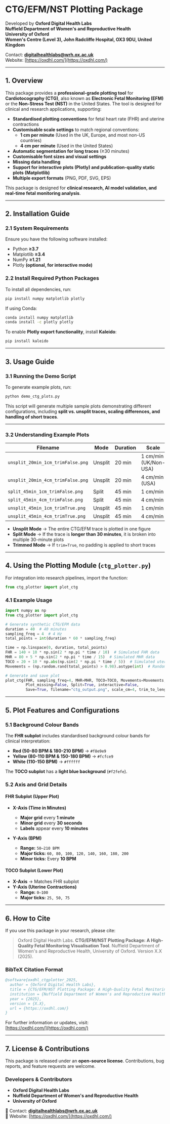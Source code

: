 # **CTG/EFM/NST Plotting Package**  

Developed by **Oxford Digital Health Labs**  
**Nuffield Department of Women's and Reproductive Health**  
**University of Oxford**  
**Women's Centre (Level 3), John Radcliffe Hospital, OX3 9DU, United Kingdom**  

Contact: **digitalhealthlabs@wrh.ox.ac.uk**  
Website: [https://oxdhl.com/](https://oxdhl.com/)  

---

## **1. Overview**  

This package provides a **professional-grade plotting tool** for **Cardiotocography (CTG)**, also known as **Electronic Fetal Monitoring (EFM)** or the **Non-Stress Test (NST)** in the United States. The tool is designed for clinical and research applications, supporting:  

- **Standardised plotting conventions** for fetal heart rate (FHR) and uterine contractions  
- **Customisable scale settings** to match regional conventions:  
  - **1 cm per minute** (Used in the UK, Europe, and most non-US countries)  
  - **4 cm per minute** (Used in the United States)  
- **Automatic segmentation for long traces** (≥30 minutes)  
- **Customisable font sizes and visual settings**  
- **Missing data handling**  
- **Support for interactive plots (Plotly) and publication-quality static plots (Matplotlib)**  
- **Multiple export formats** (PNG, PDF, SVG, EPS)  

This package is designed for **clinical research, AI model validation, and real-time fetal monitoring analysis**.

---

## **2. Installation Guide**  

### **2.1 System Requirements**  

Ensure you have the following software installed:  

- Python **≥3.7**  
- Matplotlib **≥3.4**  
- NumPy **≥1.21**  
- Plotly **(optional, for interactive mode)**  

### **2.2 Install Required Python Packages**  

To install all dependencies, run:  

```bash
pip install numpy matplotlib plotly
```

If using Conda:  

```bash
conda install numpy matplotlib
conda install -c plotly plotly
```

To enable **Plotly export functionality**, install **Kaleido**:  

```bash
pip install kaleido
```

---

## **3. Usage Guide**  

### **3.1 Running the Demo Script**  

To generate example plots, run:  

```bash
python demo_ctg_plots.py
```

This script will generate multiple sample plots demonstrating different configurations, including **split vs. unsplit traces, scaling differences, and handling of short traces**.  

---

### **3.2 Understanding Example Plots**  

| Filename | Mode | Duration | Scale | Trimmed |
|----------|------|----------|------|---------|
| `unsplit_20min_1cm_trimFalse.png` | Unsplit | 20 min | 1 cm/min (UK/Non-USA) | No |
| `unsplit_20min_4cm_trimFalse.png` | Unsplit | 20 min | 4 cm/min (USA) | No |
| `split_45min_1cm_trimFalse.png` | Split | 45 min | 1 cm/min | No |
| `split_45min_4cm_trimFalse.png` | Split | 45 min | 4 cm/min | No |
| `unsplit_45min_1cm_trimTrue.png` | Unsplit | 45 min | 1 cm/min | Yes |
| `unsplit_45min_4cm_trimTrue.png` | Unsplit | 45 min | 4 cm/min | Yes |

- **Unsplit Mode** → The entire CTG/EFM trace is plotted in one figure  
- **Split Mode** → If the trace is **longer than 30 minutes**, it is broken into multiple 30-minute plots  
- **Trimmed Mode** → If `trim=True`, no padding is applied to short traces  

---

## **4. Using the Plotting Module (`ctg_plotter.py`)**  

For integration into research pipelines, import the function:

```python
from ctg_plotter import plot_ctg
```

### **4.1 Example Usage**  

```python
import numpy as np
from ctg_plotter import plot_ctg

# Generate synthetic CTG/EFM data
duration = 40  # 40 minutes
sampling_freq = 4  # 4 Hz
total_points = int(duration * 60 * sampling_freq)

time = np.linspace(0, duration, total_points)
FHR = 140 + 10 * np.sin(2 * np.pi * time / 10)  # Simulated FHR data
MHR = 80 + 5 * np.sin(2 * np.pi * time / 15)  # Simulated MHR data
TOCO = 20 + 10 * np.abs(np.sin(2 * np.pi * time / 5))  # Simulated uterine contractions
Movements = (np.random.rand(total_points) > 0.98).astype(int)  # Random fetal movements

# Generate and save plot
plot_ctg(FHR, sampling_freq=4, MHR=MHR, TOCO=TOCO, Movements=Movements,
         Plot_missing=False, Split=True, interactive=False,
         Save=True, filename="ctg_output.png", scale_cm=4, trim_to_length=False, show=True)
```

---

## **5. Plot Features and Configurations**  

### **5.1 Background Colour Bands**  

The **FHR subplot** includes standardised background colour bands for clinical interpretation:  

- **Red (50-80 BPM & 180-210 BPM)** → `#f8e9e9`  
- **Yellow (80-110 BPM & 150-180 BPM)** → `#fcfce9`  
- **White (110-150 BPM)** → `#ffffff`  

The **TOCO subplot** has a **light blue background** (`#f2fefe`).

### **5.2 Axis and Grid Details**  

#### **FHR Subplot (Upper Plot)**  

- **X-Axis (Time in Minutes)**  
  - **Major grid** every **1 minute**  
  - **Minor grid** every **30 seconds**  
  - **Labels** appear every **10 minutes**  

- **Y-Axis (BPM)**  
  - **Range:** `50–210 BPM`  
  - **Major ticks:** `60, 80, 100, 120, 140, 160, 180, 200`  
  - **Minor ticks:** Every **10 BPM**  

#### **TOCO Subplot (Lower Plot)**  

- **X-Axis** → Matches FHR subplot  
- **Y-Axis (Uterine Contractions)**  
  - **Range:** `0–100`  
  - **Major ticks:** `25, 50, 75`  

---

## **6. How to Cite**  

If you use this package in your research, please cite:  

> Oxford Digital Health Labs. **CTG/EFM/NST Plotting Package: A High-Quality Fetal Monitoring Visualisation Tool**. Nuffield Department of Women's and Reproductive Health, University of Oxford. Version X.X (2025).  

### **BibTeX Citation Format**  

```bibtex
@software{oxdhl_ctgplotter_2025,
  author = {Oxford Digital Health Labs},
  title = {CTG/EFM/NST Plotting Package: A High-Quality Fetal Monitoring Visualisation Tool},
  institution = {Nuffield Department of Women's and Reproductive Health, University of Oxford},
  year = {2025},
  version = {X.X},
  url = {https://oxdhl.com/}
}
```

For further information or updates, visit:  
[https://oxdhl.com/](https://oxdhl.com/)  

---

## **7. License & Contributions**  

This package is released under an **open-source license**. Contributions, bug reports, and feature requests are welcome.

### **Developers & Contributors**  

- **Oxford Digital Health Labs**  
- **Nuffield Department of Women's and Reproductive Health**  
- **University of Oxford**  

📧 Contact: **digitalhealthlabs@wrh.ox.ac.uk**  
🔗 Website: [https://oxdhl.com/](https://oxdhl.com/)